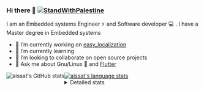 <!--[![Stand With Palestine](https://raw.githubusercontent.com/TheBSD/StandWithPalestine/main/banner-no-action.svg)](https://thebsd.github.io/StandWithPalestine)-->
### Hi there 👋   [![StandWithPalestine](https://raw.githubusercontent.com/TheBSD/StandWithPalestine/main/badges/StandWithPalestine.svg)](https://github.com/TheBSD/StandWithPalestine/blob/main/docs/README.md)

I am an Embedded systems Engineer ⚡️ and Software developer 💻 . I have a Master degree in Embedded systems
- 🔭 I’m currently working on [easy_localization](https://pub.dev/packages/easy_localization)
- 🌱 I’m currently learning 
- 👯 I’m looking to collaborate on open source projects
- 💬 Ask me about  Gnu/Linux 🐧 and [Flutter](https://flutter.dev) 

<a href="https://profile-summary-for-github.com/user/aissat">
  <img align="left" height="170px" src="https://github-readme-stats.vercel.app/api?username=aissat&show_icons=true&line_height=27&count_private=true&include_all_commits=true" alt="aissat's GitHub stats"/>
  <img src="https://github-readme-stats.vercel.app/api/top-langs/?username=aissat&hide_langs_below=5&layout=compact" alt="aissat's language stats"/>
</a>

<details>
<summary>Detailed stats</summary>
 

### 🧐 Waka Stats

<!--START_SECTION:waka-->
![Code Time](http://img.shields.io/badge/Code%20Time-6%2C699%20hrs%2027%20mins-blue)

![Profile Views](http://img.shields.io/badge/Profile%20Views-0-blue)

![Lines of code](https://img.shields.io/badge/From%20Hello%20World%20I%27ve%20Written-2.2%20million%20lines%20of%20code-blue)

**🐱 My GitHub Data** 

> 📦 123.5 kB Used in GitHub's Storage 
 > 
> 🏆 53 Contributions in the Year 2025
 > 
> 💼 Opted to Hire
 > 
> 📜 172 Public Repositories 
 > 
> 🔑 34 Private Repositories 
 > 
**I'm a Night 🦉** 

```text
🌞 Morning                632 commits         ██░░░░░░░░░░░░░░░░░░░░░░░   07.88 % 
🌆 Daytime                1350 commits        ████░░░░░░░░░░░░░░░░░░░░░   16.84 % 
🌃 Evening                3271 commits        ██████████░░░░░░░░░░░░░░░   40.81 % 
🌙 Night                  2763 commits        █████████░░░░░░░░░░░░░░░░   34.47 % 
```
📅 **I'm Most Productive on Thursday** 

```text
Monday                   786 commits         ██░░░░░░░░░░░░░░░░░░░░░░░   09.81 % 
Tuesday                  1239 commits        ████░░░░░░░░░░░░░░░░░░░░░   15.46 % 
Wednesday                917 commits         ███░░░░░░░░░░░░░░░░░░░░░░   11.44 % 
Thursday                 1562 commits        █████░░░░░░░░░░░░░░░░░░░░   19.49 % 
Friday                   1386 commits        ████░░░░░░░░░░░░░░░░░░░░░   17.29 % 
Saturday                 1314 commits        ████░░░░░░░░░░░░░░░░░░░░░   16.39 % 
Sunday                   812 commits         ███░░░░░░░░░░░░░░░░░░░░░░   10.13 % 
```


📊 **This Week I Spent My Time On** 

```text
🕑︎ Time Zone: Africa/Algiers

💬 Programming Languages: 
No Activity Tracked This Week

🔥 Editors: 
No Activity Tracked This Week

💻 Operating System: 
No Activity Tracked This Week
```

**I Mostly Code in Dart** 

```text
Dart                     35 repos            ████████░░░░░░░░░░░░░░░░░   32.41 % 
C++                      11 repos            ███░░░░░░░░░░░░░░░░░░░░░░   10.19 % 
TypeScript               11 repos            ███░░░░░░░░░░░░░░░░░░░░░░   10.19 % 
JavaScript               7 repos             ██░░░░░░░░░░░░░░░░░░░░░░░   06.48 % 
Python                   4 repos             █░░░░░░░░░░░░░░░░░░░░░░░░   03.70 % 
```



**Timeline**

![Lines of Code chart](https://raw.githubusercontent.com/aissat/aissat/master/assets/bar_graph.png)


 Last Updated on 19/09/2025 01:18:37 UTC
<!--END_SECTION:waka-->

</details>
